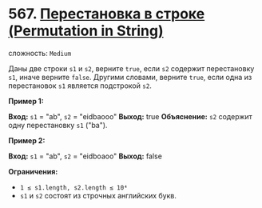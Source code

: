 # 567. [Перестановка в строке (Permutation in String)](https://leetcode.com/problems/permutation-in-string/description/)

сложность: `Medium`

Даны две строки `s1` и `s2`, верните `true`, если `s2` содержит перестановку `s1`, иначе верните `false`. Другими словами, верните `true`, если одна из перестановок `s1` является подстрокой `s2`.

**Пример 1:**

**Вход:** `s1` = "ab", `s2` = "eidbaooo"
**Выход:** true
**Объяснение:** `s2` содержит одну перестановку `s1` ("ba").

**Пример 2:**

**Вход:** `s1` = "ab", `s2` = "eidboaoo"
**Выход:** false

**Ограничения:**

*   `1 ≤ s1.length, s2.length ≤ 10⁴`
*   `s1` и `s2` состоят из строчных английских букв.